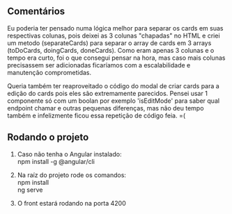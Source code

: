 ## Comentários
Eu poderia ter pensado numa lógica melhor para separar os cards em suas respectivas colunas, pois deixei as 3 colunas "chapadas" no HTML e criei um metodo (separateCards) para separar o array de cards em 3 arrays (toDoCards, doingCards, doneCards).
Como eram apenas 3 colunas e o tempo era curto, foi o que consegui pensar na hora, mas caso mais colunas precisassem ser adicionadas ficaríamos com a escalabilidade e manutenção comprometidas.

Queria também ter reaproveitado o código do modal de criar cards para a edição do cards pois eles são extremamente parecidos. Pensei usar 1 componente só com um boolan por exemplo 'isEditMode' para saber qual endpoint chamar e outras pequenas diferenças, mas não deu tempo também e infelizmente ficou essa repetição de código feia. =(



## Rodando o projeto
1. Caso não tenha o Angular instalado:    
npm install -g @angular/cli  

2. Na raíz do projeto rode os comandos:  
npm install  
ng serve  

3. O front estará rodando na porta 4200  

